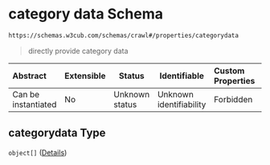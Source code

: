 # category data Schema

```txt
https://schemas.w3cub.com/schemas/crawl#/properties/categorydata
```




> directly provide category data
>

| Abstract            | Extensible | Status         | Identifiable            | Custom Properties | Additional Properties | Access Restrictions | Defined In                                                                   |
| :------------------ | ---------- | -------------- | ----------------------- | :---------------- | --------------------- | ------------------- | ---------------------------------------------------------------------------- |
| Can be instantiated | No         | Unknown status | Unknown identifiability | Forbidden         | Allowed               | none                | [crawl.schema.json\*](../generated/crawl.schema.json "open original schema") |

## categorydata Type

`object[]` ([Details](crawl-properties-category-data-items.md))
